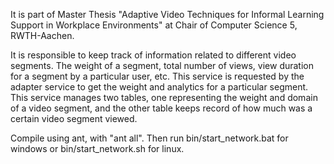 It is part of Master Thesis "Adaptive Video Techniques for Informal Learning Support in Workplace Environments" at Chair of Computer Science 5, RWTH-Aachen.

It is responsible to keep track of information related to different video segments. The weight of a segment, total number of views, view duration for a segment by a particular user, etc. This service is requested by the adapter service to get the weight and analytics for a particular segment. This service manages two tables, one representing the weight and domain of a video segment, and the other table keeps record of how much was a certain video segment viewed.

Compile using ant, with "ant all". Then run bin/start_network.bat for windows or bin/start_network.sh for linux.